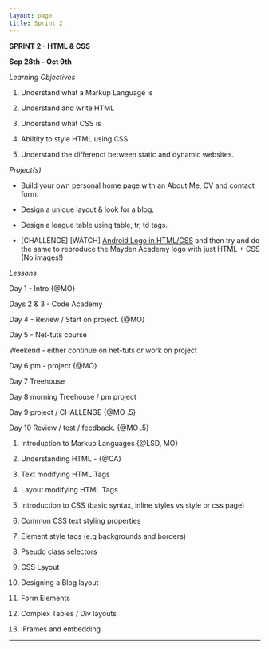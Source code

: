 ```yaml
---
layout: page
title: Sprint 2
---
```


**SPRINT 2 - HTML & CSS**

__Sep 28th - Oct 9th__

*Learning Objectives*

1. Understand what a Markup Language is

2. Understand and write HTML

3. Understand what CSS is

4. Abiltity to style HTML using CSS

5. Understand the differenct between static and dynamic websites.

*Project(s)*

* Build your own personal home page with an About Me, CV and contact form.

* Design a unique layout & look for a blog.

* Design a league table using table, tr, td tags.

* [CHALLENGE] [WATCH] [Android Logo in HTML/CSS](http://thecodeplayer.com/walkthrough/css3-android-logo)
and then try and do the same to reproduce the Mayden Academy logo with just HTML + CSS (No images!)

*Lessons*

Day 1 - Intro {@MO}

Days 2 & 3 - Code Academy

Day 4 - Review / Start on project. {@MO}

Day 5 - Net-tuts course

Weekend - either continue on net-tuts or work on project

Day 6 pm - project {@MO}

Day 7 Treehouse

Day 8 morning Treehouse / pm project

Day 9 project / CHALLENGE {@MO .5}

Day 10 Review / test / feedback. {@MO .5}

1. Introduction to Markup Languages {@LSD, MO}

2. Understanding HTML - {@CA}

3. Text modifying HTML Tags

4. Layout modifying HTML Tags

5. Introduction to CSS (basic syntax, inline styles vs style or css page)

6. Common CSS text styling properties

7. Element style tags (e.g backgrounds and borders)

8. Pseudo class selectors

9. CSS Layout

10. Designing a Blog layout

11. Form Elements

12. Complex Tables / Div layouts

13. iFrames and embedding

* * *
